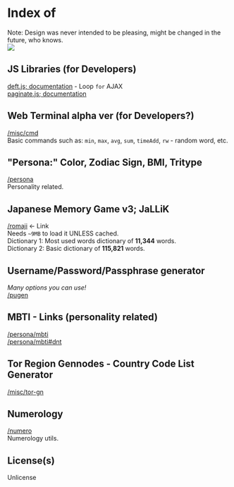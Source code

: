 # Index of
Note: Design was never intended to be pleasing, might be changed in the future, who knows.<br>
<img src="https://api.visitorbadge.io/api/visitors?path=slowsient.github.io&countColor=%2337d67a&style=flat-square&labelStyle=upper">

## JS Libraries (for Developers)
[deft.js; documentation](https://github.com/SlowsieNT/SlowsieNT.github.io/blob/main/js/lib/deft.md) - Loop `for` AJAX<br>
[paginate.js; documentation](https://github.com/SlowsieNT/SlowsieNT.github.io/blob/main/js/lib/paginate.md)<br>

## Web Terminal alpha ver (for Developers?)
[/misc/cmd](https://slowsient.github.io/misc/cmd)<br>
Basic commands such as: `min`, `max`, `avg`, `sum`, `timeAdd`, `rw` - random word, etc.<br>

## "Persona:" Color, Zodiac Sign, BMI, Tritype
[/persona](https://slowsient.github.io/persona)<br>
Personality related.<br>

## Japanese Memory Game v3; JaLLiK
[/romaji](https://slowsient.github.io/romaji) <- Link<br>
Needs `~9MB` to load it UNLESS cached.<br>
Dictionary 1: Most used words dictionary of <b>11,344</b> words.<br>
Dictionary 2: Basic dictionary of <b>115,821</b> words.<br>

## Username/Password/Passphrase generator
*Many options you can use!*<br>
[/pugen](https://slowsient.github.io/pugen)<br>

## MBTI - Links (personality related)
[/persona/mbti](https://slowsient.github.io/persona/mbti)<br>
[/persona/mbti#dnt](https://slowsient.github.io/persona/mbti#dnt)<br>

## Tor Region Gennodes - Country Code List Generator
[/misc/tor-gn](https://slowsient.github.io/misc/tor-gn)

## Numerology
[/numero](https://slowsient.github.io/numero)<br>
Numerology utils.

## License(s)
Unlicense<br>
